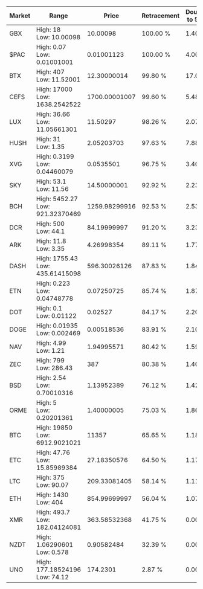 | Market | Range | Price| Retracement | Doubles to 50% |
| --- | --- | --- | --- | --- |
| GBX | High: 18<br />Low: 10.00098 | 10.00098 | 100.00 % | 1.40 |
| $PAC | High: 0.07<br />Low: 0.01001001 | 0.01001123 | 100.00 % | 4.00 |
| BTX | High: 407<br />Low: 11.52001 | 12.30000014 | 99.80 % | 17.01 |
| CEFS | High: 17000<br />Low: 1638.2542522 | 1700.00001007 | 99.60 % | 5.48 |
| LUX | High: 36.66<br />Low: 11.05661301 | 11.50297 | 98.26 % | 2.07 |
| HUSH | High: 31<br />Low: 1.35 | 2.05203703 | 97.63 % | 7.88 |
| XVG | High: 0.3199<br />Low: 0.04460079 | 0.0535501 | 96.75 % | 3.40 |
| SKY | High: 53.1<br />Low: 11.56 | 14.50000001 | 92.92 % | 2.23 |
| BCH | High: 5452.27<br />Low: 921.32370469 | 1259.98299916 | 92.53 % | 2.53 |
| DCR | High: 500<br />Low: 44.1 | 84.19999997 | 91.20 % | 3.23 |
| ARK | High: 11.8<br />Low: 3.35 | 4.26998354 | 89.11 % | 1.77 |
| DASH | High: 1755.43<br />Low: 435.61415098 | 596.30026126 | 87.83 % | 1.84 |
| ETN | High: 0.223<br />Low: 0.04748778 | 0.07250725 | 85.74 % | 1.87 |
| DOT | High: 0.1<br />Low: 0.01122 | 0.02527 | 84.17 % | 2.20 |
| DOGE | High: 0.01935<br />Low: 0.002469 | 0.00518536 | 83.91 % | 2.10 |
| NAV | High: 4.99<br />Low: 1.21 | 1.94995571 | 80.42 % | 1.59 |
| ZEC | High: 799<br />Low: 286.43 | 387 | 80.38 % | 1.40 |
| BSD | High: 2.54<br />Low: 0.70010316 | 1.13952389 | 76.12 % | 1.42 |
| ORME | High: 5<br />Low: 0.20201361 | 1.40000005 | 75.03 % | 1.86 |
| BTC | High: 19850<br />Low: 6912.9021021 | 11357 | 65.65 % | 1.18 |
| ETC | High: 47.76<br />Low: 15.85989384 | 27.18350576 | 64.50 % | 1.17 |
| LTC | High: 375<br />Low: 90.07 | 209.33081405 | 58.14 % | 1.11 |
| ETH | High: 1430<br />Low: 404 | 854.99699997 | 56.04 % | 1.07 |
| XMR | High: 493.7<br />Low: 182.04124081 | 363.58532368 | 41.75 % | 0.00 |
| NZDT | High: 1.06290601<br />Low: 0.578 | 0.90582484 | 32.39 % | 0.00 |
| UNO | High: 177.18524196<br />Low: 74.12 | 174.2301 | 2.87 % | 0.00 |
